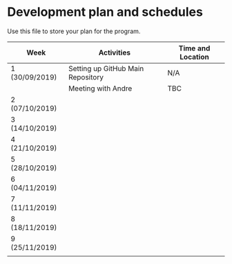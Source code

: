 # Development plan and schedules

Use this file to store your plan for the program. 

| Week                      | Activities           | Time and Location         |
| -----------               | -------------------- | ------------- |
| 1  (30/09/2019)         |       Setting up GitHub Main Repository             |    N/A           |
|                           |       Meeting with Andre                |      TBC         |
| 2  (07/10/2019)         |                      |               |
| 3  (14/10/2019)         |                      |               |
| 4  (21/10/2019)         |                      |               |
| 5  (28/10/2019)         |                      |               |
| 6  (04/11/2019)         |                      |               |
| 7  (11/11/2019)         |                      |               |
| 8  (18/11/2019)         |                      |               |
| 9  (25/11/2019)                      |                      |               | 
|         |   | |
